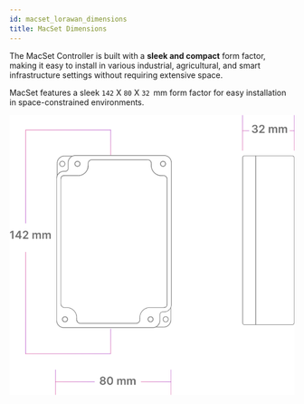 ```yaml
---
id: macset_lorawan_dimensions
title: MacSet Dimensions
---
```


The MacSet Controller is built with a **sleek and compact** form factor, making it easy to install in various 
industrial, agricultural, and smart infrastructure settings without requiring extensive space.

MacSet features a sleek `142` X `80` X `32`  mm form factor for easy installation in space-constrained environments.

![title image](./assets/controller_dimensions.svg)
